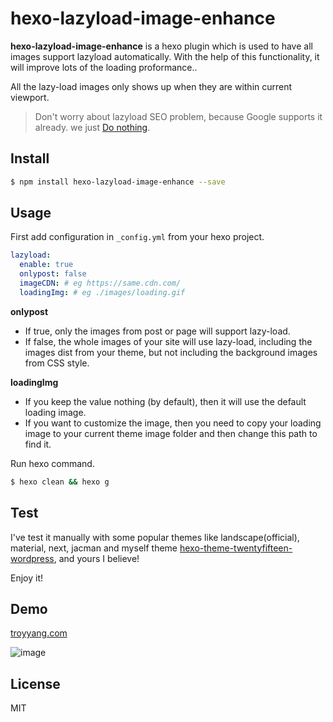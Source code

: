# hexo-lazyload-image-enhance

**hexo-lazyload-image-enhance** is a hexo plugin which is used to have all images support lazyload automatically. With the help of this functionality, it will improve lots of the loading proformance..

All the lazy-load images only shows up when they are within current viewport.

> Don't worry about lazyload SEO problem, because Google supports it already. we just [Do nothing](http://dinbror.dk/blog/lazy-load-images-seo-problem/).

## Install

```bash
$ npm install hexo-lazyload-image-enhance --save
```

## Usage

First add configuration in `_config.yml` from your hexo project.

```yaml
lazyload:
  enable: true 
  onlypost: false
  imageCDN: # eg https://same.cdn.com/
  loadingImg: # eg ./images/loading.gif
```
**onlypost**
- If true, only the images from post or page will support lazy-load.
- If false, the whole images of your site will use lazy-load, including the images dist from your theme, but not including the background images from CSS style.

**loadingImg** 
- If you keep the value nothing (by default), then it will use the default loading image.
- If you want to customize the image, then you need to copy your loading image to your current theme image folder and then change this path to find it. 

Run hexo command.

```bash
$ hexo clean && hexo g
```

## Test
I've test it manually with some popular themes like landscape(official), material, next, jacman and myself theme [hexo-theme-twentyfifteen-wordpress](https://github.com/Troy-Yang/hexo-theme-twentyfifteen-wordpress), and yours I believe!

Enjoy it!
## Demo

[troyyang.com](http://troyyang.com)

![image](https://images.troyyang.com/2017-7-30-lazy-load.gif)

## License

MIT
